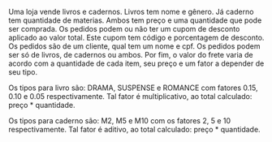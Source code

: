 Uma loja vende livros e cadernos. Livros tem nome e gênero. Já caderno tem quantidade de materias. Ambos tem preço e uma quantidade que pode ser comprada. 
Os pedidos podem ou não ter um cupom de desconto aplicado ao valor total. Este cupom tem código e porcentagem de desconto. Os pedidos são de um cliente, 
qual tem um nome e cpf. Os pedidos podem ser só de livros, de cadernos ou ambos. Por fim, o valor do frete varia de acordo com a quantidade de cada item, 
seu preço e um fator a depender de seu tipo. 

Os tipos para livro são: DRAMA, SUSPENSE e ROMANCE com fatores 0.15, 0.10 e 0.05 respectivamente. Tal fator é multiplicativo, ao total calculado: preço * quantidade.

Os tipos para caderno são: M2, M5 e M10 com os fatores 2, 5 e 10 respectivamente. Tal fator é aditivo, ao total calculado: preço * quantidade.
